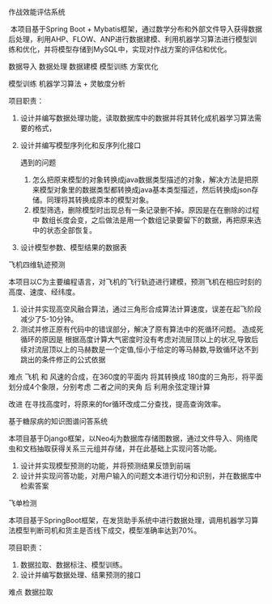 作战效能评估系统

​	本项目基于Spring Boot + Mybatis框架，通过数学分布和外部文件导入获得数据后处理，利用AHP、FLOW、ANP进行数据建模、利用机器学习算法进行模型训练和优化，并将模型存储到MySQL中，实现对作战方案的评估和优化。

数据导入 数据处理 数据建模  模型训练 方案优化

模型训练  机器学习算法 + 灵敏度分析



项目职责：

1. 设计并编写数据处理功能，读取数据库中的数据并将其转化成机器学习算法需要的格式，

2. 设计并编写模型序列化和反序列化接口 

   遇到的问题

   1. 怎么把原来模型的对象转换成java数据类型描述的对象，解决方法是把原来模型对象里的数据类型都转换成java基本类型描述，然后转换成json存储。同理将其转换成原本的模型对象。
   2. 模型筛选，删除模型时出现总有一条记录删不掉。原因是在在删除的过程中 数组长度会变，之后做法是用一个数组记录要留下的数据，再把原来选中的状态全部恢复。

3. 设计模型参数、模型结果的数据表



飞机四维轨迹预测

​	本项目以C为主要编程语言，对飞机的飞行轨迹进行建模，预测飞机在相应时刻的高度、速度、经纬度。

1. 设计并实现高空风融合算法，通过三角形合成算法计算速度，误差在起飞阶段减少了5-10分钟。
2. 测试并修正原有代码中的错误部分，解决了原有算法中的死循环问题。 造成死循环的原因是 根据高度计算大气密度时没有考虑对流层顶以上的状况,导致后续对流层顶以上的马赫数是一个定值,恒小于给定的等马赫数,导致循环达不到跳出的条件修正的公式依据

难点 飞机 和 风速的合成，在360度的平面内 将其转换成 180度的三角形，将平面划分成4个象限，分别考虑 二者之间的夹角 后 利用余弦定理计算

改进 在寻找高度时，将原来的for循环改成二分查找，提高查询效率。

基于糖尿病的知识图谱问答系统

​	本项目基于Django框架，以Neo4j为数据库存储图数据，通过文件导入、网络爬虫和文档抽取获得关系三元组并存储，并在此基础上实现问答功能。

1. 设计并实现模型预测的功能，并将预测结果反馈到前端
2. 设计并实现问答功能，对用户输入的问题文本进行切分和识别，并在数据库中检索答案





飞单检测

​	本项目基于SpringBoot框架，在发货助手系统中进行数据处理，调用机器学习算法模型判断司机和货主是否线下成交，模型准确率达到70%。

项目职责：

1. 数据拉取、数据标注、模型训练。
2. 设计并编写数据处理、结果预测的接口



难点 数据拉取